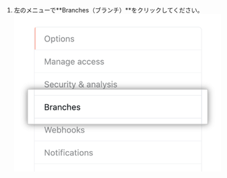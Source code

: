 1. 左のメニューで**Branches（ブランチ）**をクリックしてください。 ![リポジトリオプションのサブメニュー](/assets/images/help/repository/repository-options-branch.png)
